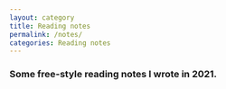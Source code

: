 ```yaml
---
layout: category
title: Reading notes
permalink: /notes/
categories: Reading notes
---
```


### Some free-style reading notes I wrote in 2021.
